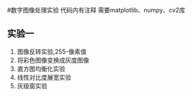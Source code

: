 #数字图像处理实验
代码内有注释
需要matplotlib、numpy、cv2库
## 实验一
1. 图像反转实验,255-像素值
2. 将彩色图像变换成灰度图像
3. 直方图均衡化实验
4. 线性对比度展宽实验
5. 灰级窗实验
